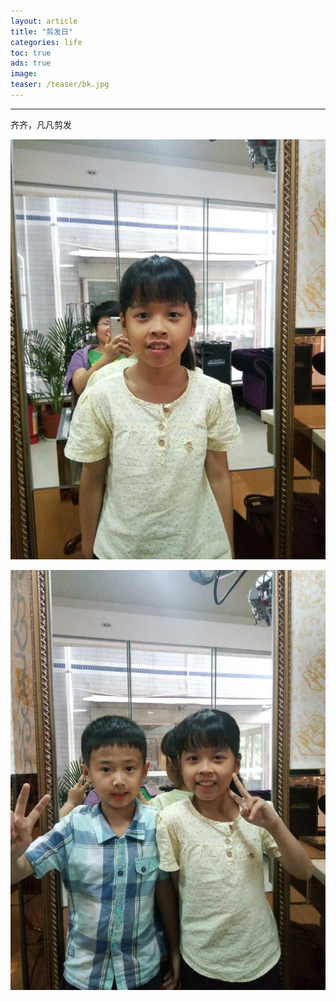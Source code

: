 ```yaml
---
layout: article
title: "剪发日"
categories: life
toc: true
ads: true
image:
teaser: /teaser/bk.jpg
---
```


---

齐齐，凡凡剪发

![df](https://github.com/storage201602/storage201602/blob/master/myhome2016/_posts/life/2016-04-30-1817life.md/0430_4.jpg?raw=true)

![df](https://github.com/storage201602/storage201602/blob/master/myhome2016/_posts/life/2016-04-30-1817life.md/0430_3.jpg?raw=true)
